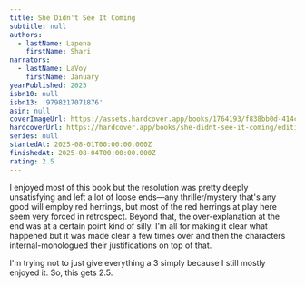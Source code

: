 ```yaml
---
title: She Didn't See It Coming
subtitle: null
authors:
  - lastName: Lapena
    firstName: Shari
narrators:
  - lastName: LaVoy
    firstName: January
yearPublished: 2025
isbn10: null
isbn13: '9798217071876'
asin: null
coverImageUrl: https://assets.hardcover.app/books/1764193/f838bb0d-414c-4494-b25c-29986790716b.jpg
hardcoverUrl: https://hardcover.app/books/she-didnt-see-it-coming/editions/32171844
series: null
startedAt: 2025-08-01T00:00:00.000Z
finishedAt: 2025-08-04T00:00:00.000Z
rating: 2.5
---
```


I enjoyed most of this book but the resolution was pretty deeply unsatisfying and left a lot of loose ends—any thriller/mystery that's any good will employ red herrings, but most of the red herrings at play here seem very forced in retrospect. Beyond that, the over-explanation at the end was at a certain point kind of silly. I'm all for making it clear what happened but it was made clear a few times over and then the characters internal-monologued their justifications on top of that.

I'm trying not to just give everything a 3 simply because I still mostly enjoyed it. So, this gets 2.5.
